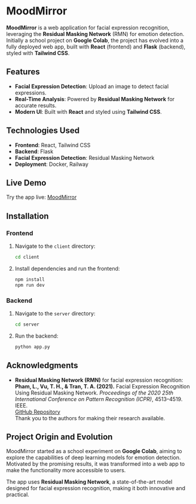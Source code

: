 # MoodMirror

**MoodMirror** is a web application for facial expression recognition, leveraging the **Residual Masking Network** (RMN) for emotion detection. Initially a school project on **Google Colab**, the project has evolved into a fully deployed web app, built with **React** (frontend) and **Flask** (backend), styled with **Tailwind CSS**.

## Features

- **Facial Expression Detection**: Upload an image to detect facial expressions.
- **Real-Time Analysis**: Powered by **Residual Masking Network** for accurate results.
- **Modern UI**: Built with **React** and styled using **Tailwind CSS**.

## Technologies Used

- **Frontend**: React, Tailwind CSS
- **Backend**: Flask
- **Facial Expression Detection**: Residual Masking Network
- **Deployment**: Docker, Railway

## Live Demo

Try the app live: [MoodMirror](https://moodmirror-production.up.railway.app/)

## Installation

### Frontend

1. Navigate to the `client` directory:

   ```bash
   cd client
   ```

2. Install dependencies and run the frontend:

   ```bash
   npm install
   npm run dev
   ```

### Backend

1. Navigate to the `server` directory:

   ```bash
   cd server
   ```

2. Run the backend:

   ```bash
   python app.py
   ```


## Acknowledgments

- **Residual Masking Network (RMN)** for facial expression recognition:  
  **Pham, L., Vu, T. H., & Tran, T. A. (2021).** Facial Expression Recognition Using Residual Masking Network. *Proceedings of the 2020 25th International Conference on Pattern Recognition (ICPR)*, 4513–4519. IEEE.  
  [GitHub Repository](https://github.com/phamquiluan/ResidualMaskingNetwork)  
  Thank you to the authors for making their research available.

## Project Origin and Evolution

MoodMirror started as a school experiment on **Google Colab**, aiming to explore the capabilities of deep learning models for emotion detection. Motivated by the promising results, it was transformed into a web app to make the functionality more accessible to users. 

The app uses **Residual Masking Network**, a state-of-the-art model designed for facial expression recognition, making it both innovative and practical.
